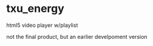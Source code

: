# txu_energy
html5 video player w/playlist

not the final product, but an earlier develpoment version
